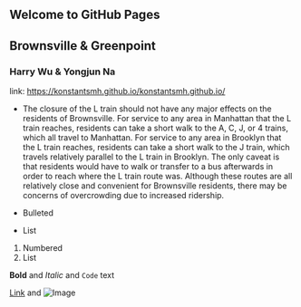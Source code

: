 ## Welcome to GitHub Pages

## Brownsville & Greenpoint
### Harry Wu & Yongjun Na

link: https://konstantsmh.github.io/konstantsmh.github.io/

- The closure of the L train should not have any major effects on the residents of Brownsville. For service to any area in Manhattan that the L train reaches, residents can take a short walk to the A, C, J, or 4 trains, which all travel to Manhattan. For service to any area in Brooklyn that the L train reaches, residents can take a short walk to the J train, which travels relatively parallel to the L train in Brooklyn. The only caveat is that residents would have to walk or transfer to a bus afterwards in order to reach where the L train route was. Although these routes are all relatively close and convenient for Brownsville residents, there may be concerns of overcrowding due to increased ridership. 


- Bulleted
- List

1. Numbered
2. List

**Bold** and _Italic_ and `Code` text

[Link](url) and ![Image](src)
